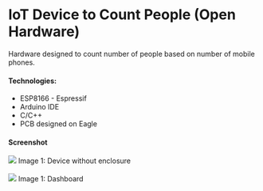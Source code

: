 # IoT Device to Count People (Open Hardware)
Hardware designed to count number of people based on number of mobile phones.

<h4>Technologies:</h4>
<ul>
  <li>ESP8166 - Espressif</li> 
  <li>Arduino IDE</li>
  <li>C/C++</li>
  <li>PCB designed on Eagle</li>
</ul>

<h4>Screenshot</h4>
<img src="https://github.com/Waelson/count-people-iot/blob/master/device_without_enclosure.png">
Image 1: Device without enclosure
<br/>
<br/>
<img src="https://github.com/Waelson/count-people-iot/blob/master/dashboard.png">
Image 1: Dashboard
